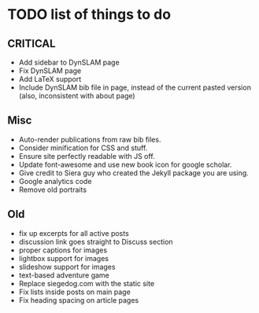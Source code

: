 TODO list of things to do
=========================

CRITICAL
--------
 * Add sidebar to DynSLAM page
 * Fix DynSLAM page
 * Add LaTeX support
 * Include DynSLAM bib file in page, instead of the current pasted version
     (also, inconsistent with about page)



Misc
----
 * Auto-render publications from raw bib files.
 * Consider minification for CSS and stuff.
 * Ensure site perfectly readable with JS off.
 * Update font-awesome and use new book icon for google scholar.
 * Give credit to Siera guy who created the Jekyll package you are using.
 * Google analytics code
 * Remove old portraits


Old
---
 * fix up excerpts for all active posts
 * discussion link goes straight to Discuss section
 * proper captions for images
 * lightbox support for images
 * slideshow support for images
 * text-based adventure game
 * Replace siegedog.com with the static site
 * Fix lists inside posts on main page
 * Fix heading spacing on article pages
